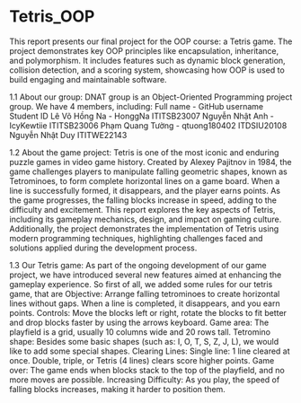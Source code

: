 # Tetris_OOP
This report presents our final project for the OOP course: a Tetris game. The project demonstrates key OOP principles like encapsulation, inheritance, and polymorphism. It includes features such as dynamic block generation, collision detection, and a scoring system, showcasing how OOP is used to build engaging and maintainable software.

1.1	About our group:
DNAT group is an Object-Oriented Programming project group. We have 4 members, including:
Full name - GitHub username
Student ID
Lê Võ Hồng Na - HonggNa
ITITSB23007
Nguyễn Nhật Anh - IcyKewtiie
ITITSB23006
Phạm Quang Tường - qtuong180402
ITDSIU20108
Nguyễn Nhật Duy
ITITWE22143

1.2	About the game project: 
Tetris is one of the most iconic and enduring puzzle games in video game history. Created by Alexey Pajitnov in 1984, the game challenges players to manipulate falling geometric shapes, known as Tetrominoes, to form complete horizontal lines on a game board. When a line is successfully formed, it disappears, and the player earns points. As the game progresses, the falling blocks increase in speed, adding to the difficulty and excitement.
This report explores the key aspects of Tetris, including its gameplay mechanics, design, and impact on gaming culture. Additionally, the project demonstrates the implementation of Tetris using modern programming techniques, highlighting challenges faced and solutions applied during the development process.

1.3	Our Tetris game:
As part of the ongoing development of our game project, we have introduced several new features aimed at enhancing the gameplay experience.
So first of all, we added some rules for our tetris game, that are
Objective: 
Arrange falling tetrominoes to create horizontal lines without gaps. When a line is completed, it disappears, and you earn points.
Controls: 
Move the blocks left or right, rotate the blocks to fit better and drop blocks faster by using the arrows keyboard.
Game area: 
The playfield is a grid, usually 10 columns wide and 20 rows tall.
Tetromino shape: 
Besides some basic shapes (such as: I, O, T, S, Z, J, L), we would like to add some special shapes.
Clearing Lines:
Single line: 1 line cleared at once.
Double, triple, or Tetris (4 lines) clears score higher points.
Game over: 
The game ends when blocks stack to the top of the playfield, and no more moves are possible.
Increasing Difficulty: 
As you play, the speed of falling blocks increases, making it harder to position them.
